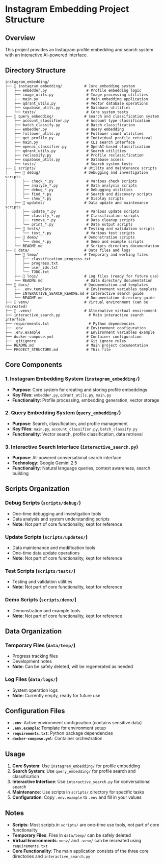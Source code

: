 # Instagram Embedding Project Structure

## Overview
This project provides an Instagram profile embedding and search system with an interactive AI-powered interface.

## Directory Structure

```
instagram_embedding/
├── 📁 instagram_embedding/          # Core embedding system
│   ├── embedder.py                  # Profile embedding logic
│   ├── image_utils.py               # Image processing utilities
│   ├── main.py                      # Main embedding application
│   ├── qdrant_utils.py              # Vector database operations
│   ├── supabase_utils.py            # Database utilities
│   └── tests/                       # Core system tests
├── 📁 query_embedding/              # Search and classification system
│   ├── account_classifier.py        # Account type classification
│   ├── batch_classify.py            # Batch classification
│   ├── embedder.py                  # Query embedding
│   ├── follower_utils.py            # Follower count utilities
│   ├── get_profile.py               # Individual profile retrieval
│   ├── main.py                      # CLI search interface
│   ├── openai_classifier.py         # OpenAI-based classification
│   ├── qdrant_utils.py              # Search utilities
│   ├── reclassify.py                # Profile reclassification
│   ├── supabase_utils.py            # Database access
│   └── tests/                       # Search system tests
├── 📁 scripts/                      # Utility and maintenance scripts
│   ├── 📁 debug/                    # Debugging and investigation scripts
│   │   ├── check_*.py               # Various check scripts
│   │   ├── analyze_*.py             # Data analysis scripts
│   │   ├── debug_*.py               # Debugging utilities
│   │   ├── find_*.py                # Search and discovery scripts
│   │   └── show_*.py                # Display scripts
│   ├── 📁 updates/                  # Data update and maintenance scripts
│   │   ├── update_*.py              # Various update scripts
│   │   ├── classify_*.py            # Classification scripts
│   │   ├── remove_*.py              # Data cleanup scripts
│   │   └── print_*.py               # Data output scripts
│   ├── 📁 tests/                    # Testing and validation scripts
│   │   └── test_*.py                # Various test scripts
│   ├── 📁 demo/                     # Demonstration scripts
│   │   └── demo_*.py                # Demo and example scripts
│   └── README.md                    # Scripts directory documentation
├── 📁 data/                         # Data files and logs
│   ├── 📁 temp/                     # Temporary and working files
│   │   ├── classification_progress.txt
│   │   ├── progress.txt
│   │   ├── user_ids.txt
│   │   └── TODO.txt
│   ├── 📁 logs/                     # Log files (ready for future use)
│   └── README.md                    # Data directory documentation
├── 📁 docs/                         # Documentation and templates
│   ├── .env.template                # Environment variables template
│   ├── INTERACTIVE_SEARCH_README.md # Interactive search guide
│   └── README.md                    # Documentation directory guide
├── 📁 venv/                         # Virtual environment (can be recreated)
├── 📁 .venv/                        # Alternative virtual environment
├── interactive_search.py             # Main interactive search interface
├── requirements.txt                  # Python dependencies
├── .env                             # Environment configuration
├── .env.example                     # Environment variables example
├── docker-compose.yml               # Container configuration
├── .gitignore                       # Git ignore rules
├── README.md                        # Main project documentation
└── PROJECT_STRUCTURE.md             # This file
```

## Core Components

### 1. **Instagram Embedding System** (`instagram_embedding/`)
- **Purpose**: Core system for creating and storing profile embeddings
- **Key Files**: `embedder.py`, `qdrant_utils.py`, `main.py`
- **Functionality**: Profile processing, embedding generation, vector storage

### 2. **Query Embedding System** (`query_embedding/`)
- **Purpose**: Search, classification, and profile management
- **Key Files**: `main.py`, `account_classifier.py`, `batch_classify.py`
- **Functionality**: Vector search, profile classification, data retrieval

### 3. **Interactive Search Interface** (`interactive_search.py`)
- **Purpose**: AI-powered conversational search interface
- **Technology**: Google Gemini 2.5
- **Functionality**: Natural language queries, context awareness, search building

## Scripts Organization

### **Debug Scripts** (`scripts/debug/`)
- One-time debugging and investigation tools
- Data analysis and system understanding scripts
- **Note**: Not part of core functionality, kept for reference

### **Update Scripts** (`scripts/updates/`)
- Data maintenance and modification tools
- One-time data update operations
- **Note**: Not part of core functionality, kept for reference

### **Test Scripts** (`scripts/tests/`)
- Testing and validation utilities
- **Note**: Not part of core functionality, kept for reference

### **Demo Scripts** (`scripts/demo/`)
- Demonstration and example tools
- **Note**: Not part of core functionality, kept for reference

## Data Organization

### **Temporary Files** (`data/temp/`)
- Progress tracking files
- Development notes
- **Note**: Can be safely deleted, will be regenerated as needed

### **Log Files** (`data/logs/`)
- System operation logs
- **Note**: Currently empty, ready for future use

## Configuration Files

- **`.env`**: Active environment configuration (contains sensitive data)
- **`.env.example`**: Template for environment setup
- **`requirements.txt`**: Python package dependencies
- **`docker-compose.yml`**: Container orchestration

## Usage

1. **Core System**: Use `instagram_embedding/` for profile embedding
2. **Search System**: Use `query_embedding/` for profile search and classification
3. **Interactive Interface**: Use `interactive_search.py` for conversational search
4. **Maintenance**: Use scripts in `scripts/` directory for specific tasks
5. **Configuration**: Copy `.env.example` to `.env` and fill in your values

## Notes

- **Scripts**: Most scripts in `scripts/` are one-time use tools, not part of core functionality
- **Temporary Files**: Files in `data/temp/` can be safely deleted
- **Virtual Environments**: `venv/` and `.venv/` can be recreated using `requirements.txt`
- **Core Functionality**: The main application consists of the three core directories and `interactive_search.py` 
